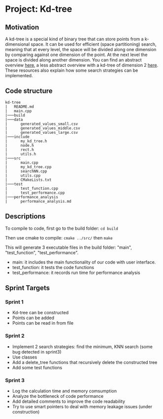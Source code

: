 # Project: Kd-tree

## Motivation

A kd-tree is a special kind of binary tree that can store points from a k-dimensional space. It can be used for efficient (space partitioning) search, meaning that at every level, the space will be divided along one dimension by comparing against one dimension of the point. At the next level the space is divided along another dimension. You can find an abstract overview [here](https://www.ri.cmu.edu/pub_files/pub1/moore_andrew_1991_1/moore_andrew_1991_1.pdf), a less abstract overview with a kd-tree of dimension 2 [here](https://www.cs.cmu.edu/~ckingsf/bioinfo-lectures/kdtrees.pdf). These resources also explain how some search strategies can be implemented.

## Code structure

```
kd-tree
|   README.md
|   main.cpp
|───build
|───data
|      generated_values_small.csv
|      generated_values_middle.csv
|      generated_values_large.csv
|───include  
|      my_kd_tree.h
|      node.h
|      rect.h
|      utils.h
|───src
|      main.cpp
|      my_kd_tree.cpp
|      searchNN.cpp
|      utils.cpp
|      CMakeLists.txt
|───test
|      test_function.cpp
|      test_performance.cpp
|───performance_analysis
|      performance_analysis.md
```

## Descriptions
To compile to code, first go to the build folder: `cd build`

Then use cmake to compile: `cmake ../src/` then `make`

This will generate 3 executable files in the build folder: "main", "test_function", "test_performance".

* main: it includes the main functionality of our code with user interface.
* test_function: it tests the code functions
* test_performance: it records run time for performance analysis


## Sprint Targets 
### Sprint 1

* Kd-tree can be constructed
* Points can be added 
* Points can be read in from file

### Sprint 2

* Implement 2 search strategies: find the minimum, KNN search (some bug detected in sprint3)
* Use classes 
* Add a delete_tree functions that recursively delete the constructed tree
* Add some test functions


### Sprint 3

* Log the calculation time and memory comsumption
* Analyze the bottleneck of code performance
* Add detailed comments to improve the code readability
* Try to use smart pointers to deal with memory leakage issues (under construction)
